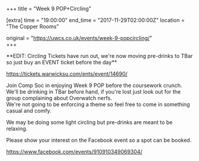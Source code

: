+++
title = "Week 9 POP+Circling"

[extra]
time = "19:00:00"
end_time = "2017-11-29T02:00:00Z"
location = "The Copper Rooms"

original = "https://uwcs.co.uk/events/week-9-popcircling/"    
+++

\*\*EDIT: Circling Tickets have run out, we're now moving pre-drinks to TBar so just buy an EVENT ticket before the day\*\*

<https://tickets.warwicksu.com/ents/event/14690/>

  
Join Comp Soc in enjoying Week 9 POP before the coursework crunch.  
We'll be drinking in TBar before hand, if you're lost just look out for the group complaining about Overwatch nerfs.  
We're not going to be enforcing a theme so feel free to come in something casual and comfy.  
  
We may be doing some light circling but pre-drinks are meant to be relaxing.  

Please show your interest on the Facebook event so a spot can be booked.

<https://www.facebook.com/events/910910349069304/>

